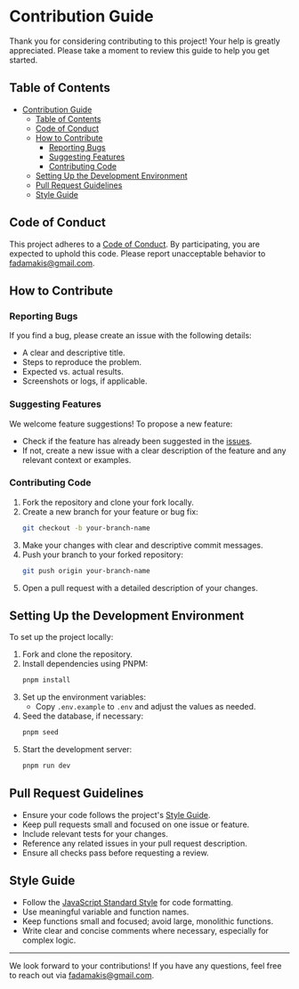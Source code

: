 
# Contribution Guide

Thank you for considering contributing to this project! Your help is greatly appreciated. Please take a moment to review this guide to help you get started.

## Table of Contents

- [Contribution Guide](#contribution-guide)
  - [Table of Contents](#table-of-contents)
  - [Code of Conduct](#code-of-conduct)
  - [How to Contribute](#how-to-contribute)
    - [Reporting Bugs](#reporting-bugs)
    - [Suggesting Features](#suggesting-features)
    - [Contributing Code](#contributing-code)
  - [Setting Up the Development Environment](#setting-up-the-development-environment)
  - [Pull Request Guidelines](#pull-request-guidelines)
  - [Style Guide](#style-guide)

## Code of Conduct

This project adheres to a [Code of Conduct](https://www.contributor-covenant.org/version/2/1/code_of_conduct/). By participating, you are expected to uphold this code. Please report unacceptable behavior to [fadamakis@gmail.com](mailto:fadamakis@gmail.com).

## How to Contribute

### Reporting Bugs

If you find a bug, please create an issue with the following details:

- A clear and descriptive title.
- Steps to reproduce the problem.
- Expected vs. actual results.
- Screenshots or logs, if applicable.

### Suggesting Features

We welcome feature suggestions! To propose a new feature:

- Check if the feature has already been suggested in the [issues](https://github.com/fadamakis/vue-twitter-clone-frontend/issues).
- If not, create a new issue with a clear description of the feature and any relevant context or examples.

### Contributing Code

1. Fork the repository and clone your fork locally.
2. Create a new branch for your feature or bug fix:
   ```bash
   git checkout -b your-branch-name
   ```
3. Make your changes with clear and descriptive commit messages.
4. Push your branch to your forked repository:
   ```bash
   git push origin your-branch-name
   ```
5. Open a pull request with a detailed description of your changes.

## Setting Up the Development Environment

To set up the project locally:

1. Fork and clone the repository.
2. Install dependencies using PNPM:
   ```bash
   pnpm install
   ```
3. Set up the environment variables:
   - Copy `.env.example` to `.env` and adjust the values as needed.
4. Seed the database, if necessary:
   ```bash
   pnpm seed
   ```
5. Start the development server:
   ```bash
   pnpm run dev
   ```

## Pull Request Guidelines

- Ensure your code follows the project's [Style Guide](#style-guide).
- Keep pull requests small and focused on one issue or feature.
- Include relevant tests for your changes.
- Reference any related issues in your pull request description.
- Ensure all checks pass before requesting a review.

## Style Guide

- Follow the [JavaScript Standard Style](https://standardjs.com/) for code formatting.
- Use meaningful variable and function names.
- Keep functions small and focused; avoid large, monolithic functions.
- Write clear and concise comments where necessary, especially for complex logic.

---

We look forward to your contributions! If you have any questions, feel free to reach out via [fadamakis@gmail.com](mailto:fadamakis@gmail.com).